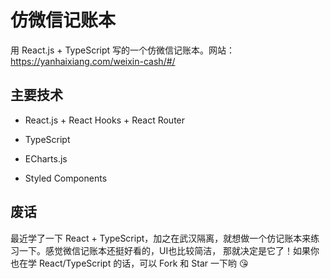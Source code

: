 # 仿微信记账本

用 React.js + TypeScript 写的一个仿微信记账本。网站：https://yanhaixiang.com/weixin-cash/#/

## 主要技术

* React.js + React Hooks + React Router

* TypeScript

* ECharts.js

* Styled Components

## 废话

最近学了一下 React + TypeScript，加之在武汉隔离，就想做一个仿记账本来练习一下。感觉微信记账本还挺好看的，UI也比较简洁，
那就决定是它了！如果你也在学 React/TypeScript 的话，可以 Fork 和 Star 一下哟 😘
